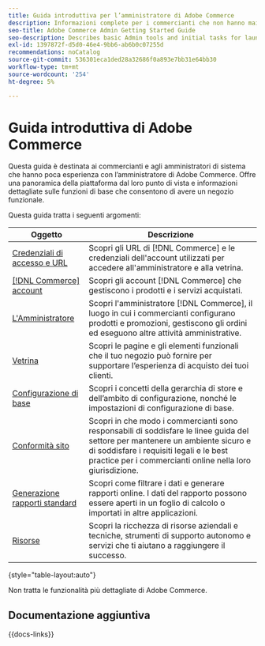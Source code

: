 ```yaml
---
title: Guida introduttiva per l’amministratore di Adobe Commerce
description: Informazioni complete per i commercianti che non hanno mai usato Adobe Commerce Admin.
seo-title: Adobe Commerce Admin Getting Started Guide
seo-description: Describes basic Admin tools and initial tasks for launching an Adobe Commerce or Magento Open Source store.
exl-id: 1397872f-d5d0-46e4-9bb6-ab6b0c07255d
recommendations: noCatalog
source-git-commit: 536301eca1ded28a32686f0a893e7bb31e64bb30
workflow-type: tm+mt
source-wordcount: '254'
ht-degree: 5%

---
```


# Guida introduttiva di Adobe Commerce

Questa guida è destinata ai commercianti e agli amministratori di sistema che hanno poca esperienza con l’amministratore di Adobe Commerce. Offre una panoramica della piattaforma dal loro punto di vista e informazioni dettagliate sulle funzioni di base che consentono di avere un negozio funzionale.

Questa guida tratta i seguenti argomenti:

| Oggetto | Descrizione |
| ------- | ----------- |
| [Credenziali di accesso e URL](login-urls.md) | Scopri gli URL di [!DNL Commerce] e le credenziali dell&#39;account utilizzati per accedere all&#39;amministratore e alla vetrina. |
| [[!DNL Commerce] account](commerce-account-create.md) | Scopri gli account [!DNL Commerce] che gestiscono i prodotti e i servizi acquistati. |
| [L&#39;Amministratore](admin.md) | Scopri l&#39;amministratore [!DNL Commerce], il luogo in cui i commercianti configurano prodotti e promozioni, gestiscono gli ordini ed eseguono altre attività amministrative. |
| [Vetrina](storefront.md) | Scopri le pagine e gli elementi funzionali che il tuo negozio può fornire per supportare l’esperienza di acquisto dei tuoi clienti. |
| [Configurazione di base](websites-stores-views.md) | Scopri i concetti della gerarchia di store e dell’ambito di configurazione, nonché le impostazioni di configurazione di base. |
| [Conformità sito](privacy-policy.md) | Scopri in che modo i commercianti sono responsabili di soddisfare le linee guida del settore per mantenere un ambiente sicuro e di soddisfare i requisiti legali e le best practice per i commercianti online nella loro giurisdizione. |
| [Generazione rapporti standard](reports-menu.md) | Scopri come filtrare i dati e generare rapporti online. I dati del rapporto possono essere aperti in un foglio di calcolo o importati in altre applicazioni. |
| [Risorse](resources.md) | Scopri la ricchezza di risorse aziendali e tecniche, strumenti di supporto autonomo e servizi che ti aiutano a raggiungere il successo. |

{style="table-layout:auto"}

Non tratta le funzionalità più dettagliate di Adobe Commerce.

## Documentazione aggiuntiva

{{docs-links}}
